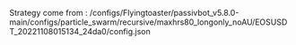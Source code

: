 Strategy come from : /configs/Flyingtoaster/passivbot_v5.8.0-main/configs/particle_swarm/recursive/maxhrs80_longonly_noAU/EOSUSDT_20221108015134_24da0/config.json